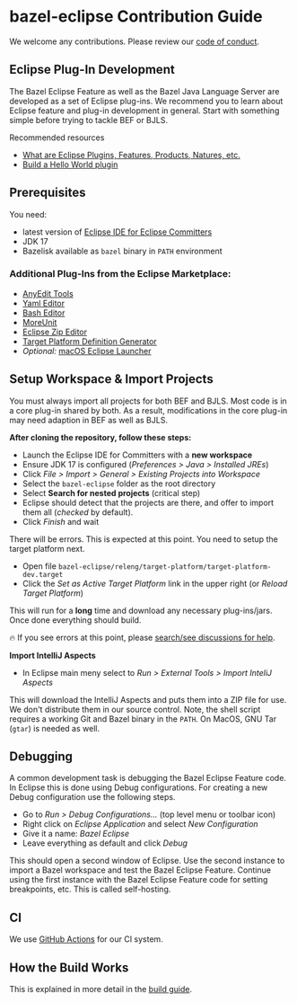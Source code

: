 # bazel-eclipse Contribution Guide

We welcome any contributions.
Please review our [code of conduct](CODE_OF_CONDUCT.md).


## Eclipse Plug-In Development

The Bazel Eclipse Feature as well as the Bazel Java Language Server are developed as a set of Eclipse plug-ins.
We recommend you to learn about Eclipse feature and plug-in development in general.
Start with something simple before trying to tackle BEF or BJLS.

Recommended resources
- [What are Eclipse Plugins, Features, Products, Natures, etc.](https://stackoverflow.com/questions/2692048/what-are-the-differences-between-plug-ins-features-and-products-in-eclipse-rcp)
- [Build a Hello World plugin](http://www.vogella.com/tutorials/EclipsePlugin/article.html)


## Prerequisites

You need:
- latest version of [Eclipse IDE for Eclipse Committers](https://www.eclipse.org/downloads/packages/)
- JDK 17
- Bazelisk available as `bazel` binary in `PATH` environment

### Additional Plug-Ins from the Eclipse Marketplace:
- [AnyEdit Tools](https://marketplace.eclipse.org/content/anyedit-tools)
- [Yaml Editor](https://marketplace.eclipse.org/content/yaml-editor)
- [Bash Editor](https://marketplace.eclipse.org/content/bash-editor)
- [MoreUnit](https://marketplace.eclipse.org/content/moreunit)
- [Eclipse Zip Editor](https://marketplace.eclipse.org/content/eclipse-zip-editor)
- [Target Platform Definition Generator](https://github.com/eclipse-cbi/targetplatform-dsl)
- *Optional:* [macOS Eclipse Launcher](https://marketplace.eclipse.org/content/macos-eclipse-launcher)


## Setup Workspace & Import Projects

You must always import all projects for both BEF and BJLS.
Most code is in a core plug-in shared by both.
As a result, modifications in the core plug-in may need adaption in BEF as well as BJLS.

**After cloning the repository, follow these steps:**

- Launch the Eclipse IDE for Committers with a **new workspace**
- Ensure JDK 17 is configured (*Preferences > Java > Installed JREs*)
- Click *File > Import > General > Existing Projects into Workspace*
- Select the `bazel-eclipse` folder as the root directory
- Select **Search for nested projects** (critical step)
- Eclipse should detect that the projects are there, and offer to import them all (*checked* by default).
- Click *Finish* and wait

There will be errors.
This is expected at this point.
You need to setup the target platform next.

- Open file `bazel-eclipse/releng/target-platform/target-platform-dev.target`
- Click the *Set as Active Target Platform* link in the upper right (or *Reload Target Platform*)

This will run for a **long** time and download any necessary plug-ins/jars.
Once done everything should build.

:fire: If you see errors at this point, please [search/see discussions for help](https://github.com/salesforce/bazel-eclipse/discussions/categories/q-a).

**Import IntelliJ Aspects**

- In Eclipse main meny select to *Run > External Tools > Import InteliJ Aspects*

This will download the IntelliJ Aspects and puts them into a ZIP file for use.
We don't distribute them in our source control.
Note, the shell script requires a working Git and Bazel binary in the `PATH`.
On MacOS, GNU Tar (`gtar`) is needed as well.


## Debugging

A common development task is debugging the Bazel Eclipse Feature code.
In Eclipse this is done using Debug configurations.
For creating a new Debug configuration use the following steps.

- Go to *Run > Debug Configurations...* (top level menu or toolbar icon)
- Right click on *Eclipse Application* and select *New Configuration*
- Give it a name: *Bazel Eclipse*
- Leave everything as default and click *Debug*

This should open a second window of Eclipse.
Use the second instance to import a Bazel workspace and test the Bazel Eclipse Feature.
Continue using the first instance with the Bazel Eclipse Feature code for setting breakpoints, etc.
This is called self-hosting.


## CI

We use [GitHub Actions](https://github.com/salesforce/bazel-eclipse/actions) for our CI system.

## How the Build Works

This is explained in more detail in the [build guide](docs/dev/thebuild.md).

